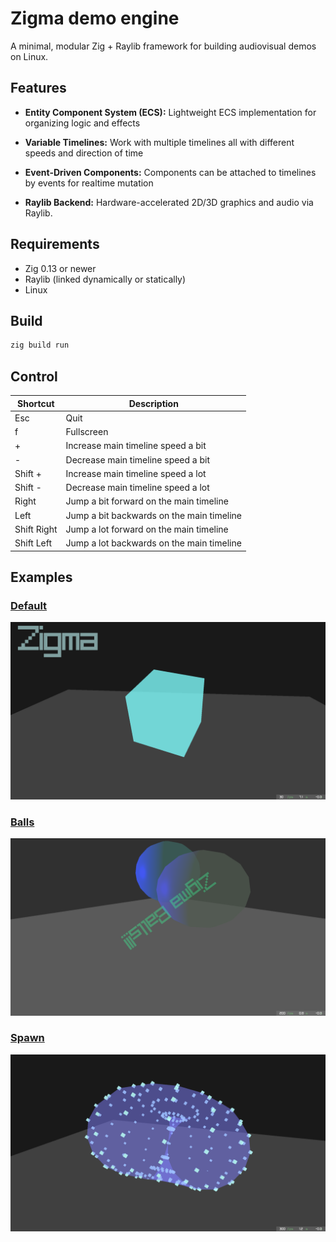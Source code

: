 # Zigma demo engine

A minimal, modular Zig + Raylib framework for building audiovisual demos on Linux.

## Features

- **Entity Component System (ECS):**
  Lightweight ECS implementation for organizing logic and effects

- **Variable Timelines:**
  Work with multiple timelines all with different speeds and direction of time

- **Event-Driven Components:**
  Components can be attached to timelines by events for realtime mutation

- **Raylib Backend:**
  Hardware-accelerated 2D/3D graphics and audio via Raylib.

## Requirements

- Zig 0.13 or newer
- Raylib (linked dynamically or statically)
- Linux

## Build

```sh
zig build run
```

## Control

| Shortcut | Description |
| --- | --- |
| Esc | Quit |
| f | Fullscreen |
| + | Increase main timeline speed a bit |
| - | Decrease main timeline speed a bit |
| Shift + | Increase main timeline speed a lot |
| Shift - | Decrease main timeline speed a lot |
| Right | Jump a bit forward on the main timeline |
| Left | Jump a bit backwards on the main timeline |
| Shift Right | Jump a lot forward on the main timeline |
| Shift Left | Jump a lot backwards on the main timeline |

## Examples
### [Default](./default/main.zig)
![Screenshot](./default/screenshot.png)

### [Balls](./balls/main.zig)
![Screenshot](./balls/screenshot.png)

### [Spawn](./spawn/main.zig)
![Screenshot](./spawn/screenshot.png)
